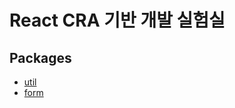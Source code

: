# React CRA 기반 개발 실험실

## Packages

- [util](https://github.com/dnlwllms/labs/tree/main/src/packages/util)
- [form](https://github.com/dnlwllms/labs/tree/main/src/packages/form)
